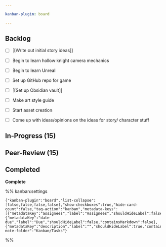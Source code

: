 ```yaml
---

kanban-plugin: board

---
```


## Backlog

- [ ] [[Write out initial story ideas]]
- [ ] Begin to learn hollow knight camera mechanics
- [ ] Begin to learn Unreal
- [ ] Set up GitHub repo for game
- [ ] [[Set up Obsidian vault]]
- [ ] Make art style guide
- [ ] Start asset creation
- [ ] Come up with ideas/opinions on the ideas for story/ character stuff


## In-Progress (15)



## Peer-Review (15)



## Completed

**Complete**




%% kanban:settings
```
{"kanban-plugin":"board","list-collapse":[false,false,false,false],"show-checkboxes":true,"hide-card-count":false,"tag-action":"kanban","metadata-keys":[{"metadataKey":"assignees","label":"Assignees","shouldHideLabel":false,"containsMarkdown":false},{"metadataKey":"date due","label":"Due","shouldHideLabel":false,"containsMarkdown":false},{"metadataKey":"description","label":"","shouldHideLabel":true,"containsMarkdown":true}],"new-note-folder":"Kanban/Tasks"}
```
%%
